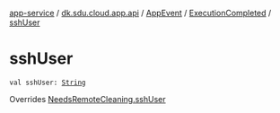 [app-service](../../../index.md) / [dk.sdu.cloud.app.api](../../index.md) / [AppEvent](../index.md) / [ExecutionCompleted](index.md) / [sshUser](./ssh-user.md)

# sshUser

`val sshUser: `[`String`](https://kotlinlang.org/api/latest/jvm/stdlib/kotlin/-string/index.html)

Overrides [NeedsRemoteCleaning.sshUser](../-needs-remote-cleaning/ssh-user.md)


